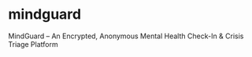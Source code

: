 # mindguard
MindGuard – An Encrypted, Anonymous Mental Health Check-In &amp; Crisis Triage Platform
